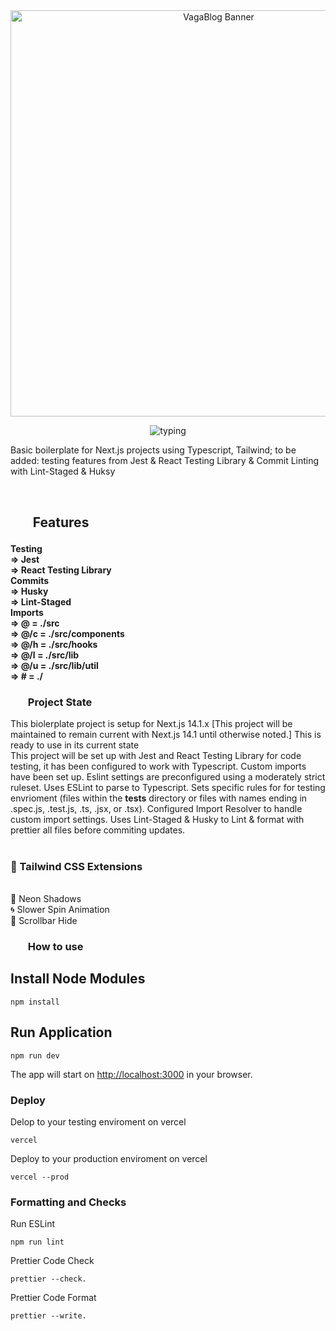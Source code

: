 <h1><ul><b>
   
</b></ul></h1>
<p align="center">
  <br />
  <img width="650" src="./public/global/banner.png" alt="VagaBlog Banner">
  <br />
</p>

 <p svg align="center">
<img src="https://readme-typing-svg.demolab.com?font=Noto+Serif&pause=3000&color=2FA4D7&center=true&vCenter=true&width=375&lines=Next+Alchemy+Boilerplate+14.1.0" alt=typing>
 </p>

Basic boilerplate for Next.js projects using Typescript, Tailwind; to be added: testing features from Jest & React Testing Library & Commit Linting with Lint-Staged & Huksy

<br>

<h2><ul><b>Features</b></ul></h2>

<h4>
    Testing<br>
        => Jest <br>
        => React Testing Library <br>
    Commits<br>
        => Husky <br>
        => Lint-Staged <br>
    Imports<br>
        => @ = ./src <br>
        => @/c = ./src/components <br>
        => @/h = ./src/hooks <br>
        => @/l = ./src/lib <br>
        => @/u = ./src/lib/util <br>
        => # = ./ <br>


</h4>

<h3><ul><b>Project State</b></ul></h3>

This biolerplate project is setup for Next.js 14.1.x [This project will be maintained to remain current with Next.js 14.1 until otherwise noted.] This is ready to use in its current state 
<br>
This project will be set up with Jest and React Testing Library for code testing, it has been configured to work with Typescript. Custom imports have been set up. Eslint settings are preconfigured using a moderately strict ruleset. Uses ESLint to parse to Typescript. Sets specific rules for for testing envrioment (files within the **tests** directory or files with names ending in .spec.js, .test.js, .ts, .jsx, or .tsx). Configured Import Resolver to handle custom import settings. Uses Lint-Staged & Husky to Lint & format with prettier all files before commiting updates.<br> <br>

<h3>🚀 Tailwind CSS Extensions</h3><br>
🌈 Neon Shadows <br>
🌀 Slower Spin Animation <br>
🙈 Scrollbar Hide <br>


<h3><ul><b>How to use</b></ul></h3>

## Install Node Modules

    npm install

## Run Application

    npm run dev

The app will start on [http://localhost:3000](http://localhost:3000) in your browser. 

### Deploy

Delop to your testing enviroment on vercel

    vercel

Deploy to your production enviroment on vercel

    vercel --prod

### Formatting and Checks

Run ESLint

    npm run lint

Prettier Code Check

    prettier --check.

Prettier Code Format

    prettier --write.
